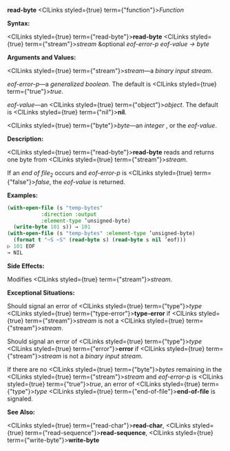 **read-byte** <ClLinks styled={true} term={"function"}><i>Function</i></ClLinks> 



**Syntax:** 



<ClLinks styled={true} term={"read-byte"}><b>read-byte</b></ClLinks> <ClLinks styled={true} term={"stream"}><i>stream</i></ClLinks> &amp;optional *eof-error-p eof-value → byte* 



**Arguments and Values:** 



<ClLinks styled={true} term={"stream"}><i>stream</i></ClLinks>—a *binary input stream*. 



*eof-error-p*—a *generalized boolean*. The default is <ClLinks styled={true} term={"true"}><i>true</i></ClLinks>. 



*eof-value*—an <ClLinks styled={true} term={"object"}><i>object</i></ClLinks>. The default is <ClLinks styled={true} term={"nil"}><b>nil</b></ClLinks>. 



<ClLinks styled={true} term={"byte"}><i>byte</i></ClLinks>—an *integer* , or the *eof-value*. 



**Description:** 



<ClLinks styled={true} term={"read-byte"}><b>read-byte</b></ClLinks> reads and returns one byte from <ClLinks styled={true} term={"stream"}><i>stream</i></ClLinks>. 



If an *end of file*<sub>2</sub> occurs and *eof-error-p* is <ClLinks styled={true} term={"false"}><i>false</i></ClLinks>, the *eof-value* is returned. 



**Examples:**
```lisp
(with-open-file (s "temp-bytes" 
		   :direction :output 
		   :element-type ’unsigned-byte) 
  (write-byte 101 s)) → 101 
(with-open-file (s "temp-bytes" :element-type ’unsigned-byte) 
  (format t "~S ~S" (read-byte s) (read-byte s nil ’eof))) 
▷ 101 EOF 
→ NIL 
```
**Side Effects:** 



Modifies <ClLinks styled={true} term={"stream"}><i>stream</i></ClLinks>. 



**Exceptional Situations:** 



Should signal an error of <ClLinks styled={true} term={"type"}><i>type</i></ClLinks> <ClLinks styled={true} term={"type-error"}><b>type-error</b></ClLinks> if <ClLinks styled={true} term={"stream"}><i>stream</i></ClLinks> is not a <ClLinks styled={true} term={"stream"}><i>stream</i></ClLinks>. 



Should signal an error of <ClLinks styled={true} term={"type"}><i>type</i></ClLinks> <ClLinks styled={true} term={"error"}><b>error</b></ClLinks> if <ClLinks styled={true} term={"stream"}><i>stream</i></ClLinks> is not a *binary input stream*. 



If there are no <ClLinks styled={true} term={"byte"}><i>bytes</i></ClLinks> remaining in the <ClLinks styled={true} term={"stream"}><i>stream</i></ClLinks> and *eof-error-p* is <ClLinks styled={true} term={"true"}><i>true</i></ClLinks>, an error of <ClLinks styled={true} term={"type"}><i>type</i></ClLinks> <ClLinks styled={true} term={"end-of-file"}><b>end-of-file</b></ClLinks> is signaled. 



**See Also:** 



<ClLinks styled={true} term={"read-char"}><b>read-char</b></ClLinks>, <ClLinks styled={true} term={"read-sequence"}><b>read-sequence</b></ClLinks>, <ClLinks styled={true} term={"write-byte"}><b>write-byte</b></ClLinks> 







 



 



